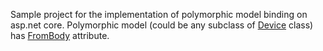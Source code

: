 Sample project for the implementation of polymorphic model binding on asp.net core. Polymorphic model (could be any subclass of [Device](https://github.com/pavelveselev/TestWebApiBindings/blob/master/TestApiBindings/Models/Device.cs) class) has [FromBody](https://learn.microsoft.com/en-us/aspnet/core/mvc/models/model-binding?view=aspnetcore-7.0#frombody-attribute) attribute.